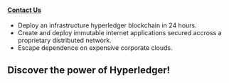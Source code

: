 #### <a href='/about'>Contact Us</a>

* Deploy an infrastructure hyperledger blockchain in 24 hours.
* Create and deploy immutable internet applications secured accross a proprietary distributed network.
* Escape dependence on expensive corporate clouds.

## Discover the power of Hyperledger!
